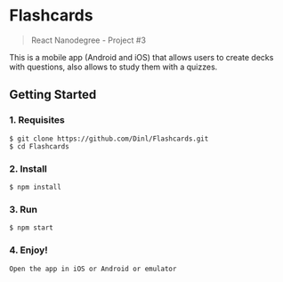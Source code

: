 # Flashcards
> React Nanodegree - Project #3

This is a mobile app (Android and iOS) that allows users to create decks with questions, also allows to study them with a quizzes. 

## Getting Started
### 1. Requisites
```
$ git clone https://github.com/Dinl/Flashcards.git
$ cd Flashcards
```
### 2. Install
```
$ npm install
```
### 3. Run
```
$ npm start
```

### 4. Enjoy!
```
Open the app in iOS or Android or emulator
```